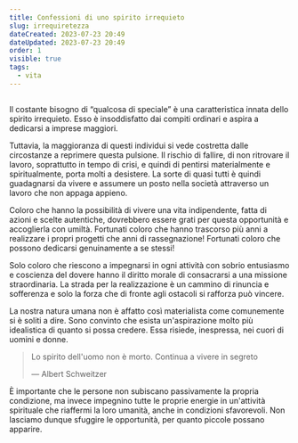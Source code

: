 ```yaml
---
title: Confessioni di uno spirito irrequieto
slug: irrequiretezza
dateCreated: 2023-07-23 20:49
dateUpdated: 2023-07-23 20:49
order: 1
visible: true
tags:
  - vita
---
```


##

<span class="newthought">Il costante</span> bisogno di “qualcosa di speciale” è una caratteristica innata dello spirito irrequieto. Esso è insoddisfatto dai compiti ordinari e aspira a dedicarsi a imprese maggiori.

Tuttavia, la maggioranza di questi individui si vede costretta dalle circostanze a reprimere questa pulsione. Il rischio di fallire, di non ritrovare il lavoro, soprattutto in tempo di crisi, e quindi di pentirsi materialmente e spiritualmente, porta molti a desistere. La sorte di quasi tutti è quindi guadagnarsi da vivere e assumere un posto nella società attraverso un lavoro che non appaga appieno.

Coloro che hanno la possibilità di vivere una vita indipendente, fatta di azioni e scelte autentiche, dovrebbero essere grati per questa opportunità e accoglierla con umiltà. Fortunati coloro che hanno trascorso più anni a realizzare i propri progetti che anni di rassegnazione! Fortunati coloro che possono dedicarsi genuinamente a se stessi!

Solo coloro che riescono a impegnarsi in ogni attività con sobrio entusiasmo e coscienza del dovere hanno il diritto morale di consacrarsi a una missione straordinaria. La strada per la realizzazione è un cammino di rinuncia e sofferenza e solo la forza che di fronte agli ostacoli si rafforza può vincere.

La nostra natura umana non è affatto così materialista come comunemente si è soliti a dire. Sono convinto che esista un'aspirazione molto più idealistica di quanto si possa credere. Essa risiede, inespressa, nei cuori di uomini e donne.

<div class='epigraph'>

> Lo spirito dell'uomo non è morto. Continua a vivere in segreto <footer> — Albert Schweitzer</footer>

</div>

È importante che le persone non subiscano passivamente la propria condizione, ma invece impegnino tutte le proprie energie in un'attività spirituale che riaffermi la loro umanità, anche in condizioni sfavorevoli. Non lasciamo dunque sfuggire le opportunità, per quanto piccole possano apparire.

